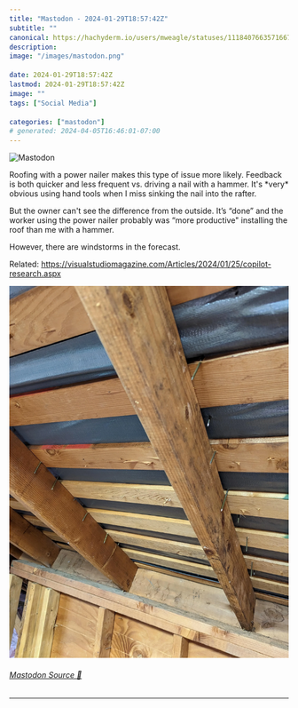 ```yaml
---
title: "Mastodon - 2024-01-29T18:57:42Z"
subtitle: ""
canonical: https://hachyderm.io/users/mweagle/statuses/111840766357166706
description:
image: "/images/mastodon.png"

date: 2024-01-29T18:57:42Z
lastmod: 2024-01-29T18:57:42Z
image: ""
tags: ["Social Media"]

categories: ["mastodon"]
# generated: 2024-04-05T16:46:01-07:00
---
```

![Mastodon](/images/mastodon.png)

<p>Roofing with a power nailer makes this type of issue more likely. Feedback is both quicker and less frequent vs. driving a nail with a hammer. It&#39;s *very* obvious using hand tools when I miss sinking the nail into the rafter.</p><p>But the owner can&#39;t see the difference from the outside. It’s “done” and the worker using the power nailer probably was “more productive&quot; installing the roof than me with a hammer. </p><p>However, there are windstorms in the forecast. </p><p>Related: <a href="https://visualstudiomagazine.com/Articles/2024/01/25/copilot-research.aspx" target="_blank" rel="nofollow noopener noreferrer" translate="no"><span class="invisible">https://</span><span class="ellipsis">visualstudiomagazine.com/Artic</span><span class="invisible">les/2024/01/25/copilot-research.aspx</span></a></p>

![](815e04fe8ddd7cfc.webp)

###### [Mastodon Source 🐘](https://hachyderm.io/@mweagle/111840766357166706)

___
